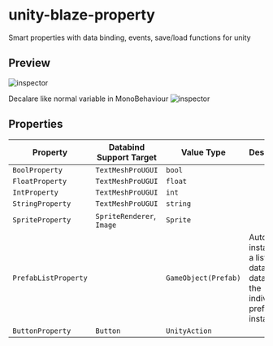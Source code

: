 # unity-blaze-property
Smart properties with data binding, events, save/load functions for unity

## Preview
![inspector](https://i.imgur.com/EeLOmLo.gif)

Decalare like normal variable in MonoBehaviour
![inspector](https://i.imgur.com/ZYBIFus.png)

## Properties
| Property | Databind Support Target | Value Type | Description |
| --- | --- | --- | --- |
| `BoolProperty` | `TextMeshProUGUI` | `bool` | |
| `FloatProperty` | `TextMeshProUGUI` | `float` | |
| `IntProperty` | `TextMeshProUGUI` | `int` | |
| `StringProperty` | `TextMeshProUGUI` | `string` | |
| `SpriteProperty` | `SpriteRenderer`, `Image` | `Sprite` | |
| `PrefabListProperty` |  | `GameObject(Prefab)` | Auto instantiate a list of data and databind to the indivudal prefab instance |
| `ButtonProperty` | `Button` | `UnityAction` | |
